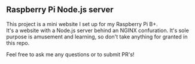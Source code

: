 ## Raspberry Pi Node.js server
This project is a mini website I set up for my Raspberry Pi B+.  
It's a website with a Node.js server behind an NGINX confuration.
It's sole purpose is amusement and learning, so don't take anything for granted in this repo.  

Feel free to ask me any questions or to submit PR's!
